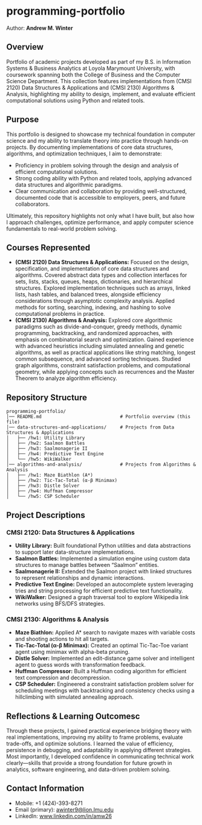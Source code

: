 # programming-portfolio

Author: **Andrew M. Winter** 

## **Overview**

Portfolio of academic projects developed as part of my B.S. in Information Systems & Business Analytics at Loyola Marymount University, with coursework spanning both the College of Business and the Computer Science Department. This collection features implementations from (CMSI 2120) Data Structures & Applications and (CMSI 2130) Algorithms & Analysis, highlighting my ability to design, implement, and evaluate efficient computational solutions using Python and related tools.

## **Purpose**

This portfolio is designed to showcase my technical foundation in computer science and my ability to translate theory into practice through hands-on projects. By documenting implementations of core data structures, algorithms, and optimization techniques, I aim to demonstrate:

- Proficiency in problem solving through the design and analysis of efficient computational solutions.
- Strong coding ability with Python and related tools, applying advanced data structures and algorithmic paradigms.
- Clear communication and collaboration by providing well-structured, documented code that is accessible to employers, peers, and future collaborators.

Ultimately, this repository highlights not only what I have built, but also how I approach challenges, optimize performance, and apply computer science fundamentals to real-world problem solving.

## **Courses Represented**

- **(CMSI 2120) Data Structures & Applications:** Focused on the design, specification, and implementation of core data structures and algorithms. Covered abstract data types and collection interfaces for sets, lists, stacks, queues, heaps, dictionaries, and hierarchical structures. Explored implementation techniques such as arrays, linked lists, hash tables, and balanced trees, alongside efficiency considerations through asymptotic complexity analysis. Applied methods for sorting, searching, indexing, and hashing to solve computational problems in practice.
- **(CMSI 2130) Algorithms & Analysis:** Explored core algorithmic paradigms such as divide-and-conquer, greedy methods, dynamic programming, backtracking, and randomized approaches, with emphasis on combinatorial search and optimization. Gained experience with advanced heuristics including simulated annealing and genetic algorithms, as well as practical applications like string matching, longest common subsequence, and advanced sorting techniques. Studied graph algorithms, constraint satisfaction problems, and computational geometry, while applying concepts such as recurrences and the Master Theorem to analyze algorithm efficiency.

## **Repository Structure**

```plaintext
programming-portfolio/
│── README.md                             # Portfolio overview (this file)
│── data-structures-and-applications/     # Projects from Data Structures & Applications
│   ├── /hw1: Utility Library
│   ├── /hw2: Saalmon Battles
│   ├── /hw3: Saalmonagerie II
│   ├── /hw4: Predictive Text Engine
│   └── /hw5: WikiWalker
│── algorithms-and-analysis/              # Projects from Algorithms & Analysis
│   ├── /hw1: Maze Biathlon (A*)
│   ├── /hw2: Tic-Tac-Total (α-β Minimax)
│   ├── /hw3: Distle Solver
│   ├── /hw4: Huffman Compressor
│   └── /hw5: CSP Scheduler
```

## **Project Descriptions**

### **CMSI 2120: Data Structures & Applications** 
- **Utility Library:** Built foundational Python utilities and data abstractions to support later data-structure implementations.
- **Saalmon Battles:** Implemented a simulation engine using custom data structures to manage battles between “Saalmon” entities.
- **Saalmonagerie II:** Extended the Saalmon project with linked structures to represent relationships and dynamic interactions.
- **Predictive Text Engine:** Developed an autocomplete system leveraging tries and string processing for efficient predictive text functionality.
- **WikiWalker:** Designed a graph traversal tool to explore Wikipedia link networks using BFS/DFS strategies.

### **CMSI 2130: Algorithms & Analysis** 
- **Maze Biathlon:** Applied A* search to navigate mazes with variable costs and shooting actions to hit all targets.
- **Tic-Tac-Total (α-β Minimax):** Created an optimal Tic-Tac-Toe variant agent using minimax with alpha-beta pruning.
- **Distle Solver:** Implemented an edit-distance game solver and intelligent agent to guess words with transformation feedback.
- **Huffman Compressor:** Built a Huffman coding algorithm for efficient text compression and decompression.
- **CSP Scheduler:** Engineered a constraint satisfaction problem solver for scheduling meetings with backtracking and consistency checks using a hillclimbing with simulated annealing approach. 

## **Reflections & Learning Outcomes**c

Through these projects, I gained practical experience bridging theory with real implementations, improving my ability to frame problems, evaluate trade-offs, and optimize solutions. I learned the value of efficiency, persistence in debugging, and adaptability in applying different strategies. Most importantly, I developed confidence in communicating technical work clearly—skills that provide a strong foundation for future growth in analytics, software engineering, and data-driven problem solving.

## **Contact Information**

- Mobile: +1 (424)-393-8271
- Email (primary): awinter9@lion.lmu.edu
- LinkedIn: www.linkedin.com/in/amw26












